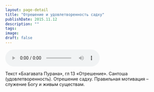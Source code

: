 ```yaml
---
layout: page-detail
title: "Отрешение и удовлетворенность садху"
publishDate: 2015.11.12
description: ""
tags:
image:
draft: false
---
```


<audio title="2015.11.12 - Отрешение и удовлетворенность садху.mp3" src="/upload/iblock/394/3949d66fa6bd498547d9689a0826a362.mp3" controls=""></audio>

 Текст «Бхагавата Пурана», гл 13 «Отрешение». Сантоша (удовлетворенность). Отрешение садху. Правильная мотивация – служение Богу и живым существам. 

  
